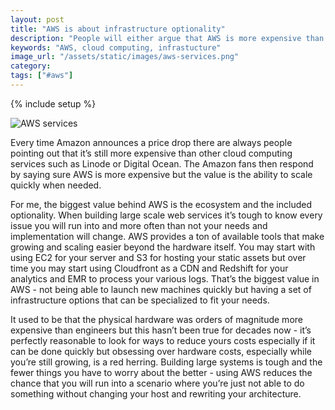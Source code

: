 ```yaml
---
layout: post
title: "AWS is about infrastructure optionality"
description: "People will either argue that AWS is more expensive than the alternative or worth it due the ability to scale. The real value is in the options available and being able to use them to build the system you want."
keywords: "AWS, cloud computing, infrastucture"
image_url: "/assets/static/images/aws-services.png"
category:
tags: ["#aws"]
---
```

{% include setup %}

<img src="{{ IMG_PATH }}aws-services.png" alt="AWS services" />

Every time Amazon announces a price drop there are always people pointing out that it’s still more expensive than other cloud computing services such as Linode or Digital Ocean. The Amazon fans then respond by saying sure AWS is more expensive but the value is the ability to scale quickly when needed.

For me, the biggest value behind AWS is the ecosystem and the included optionality. When building large scale web services it’s tough to know every issue you will run into and more often than not your needs and implementation will change. AWS provides a ton of available tools that make growing and scaling easier beyond the hardware itself. You may start with using EC2 for your server and S3 for hosting your static assets but over time you may start using Cloudfront as a CDN and Redshift for your analytics and EMR to process your various logs. That’s the biggest value in AWS - not being able to launch new machines quickly but having a set of infrastructure options that can be specialized to fit your needs.

It used to be that the physical hardware was orders of magnitude more expensive than engineers but this hasn’t been true for decades now - it’s perfectly reasonable to look for ways to reduce yours costs especially if it can be done quickly but obsessing over hardware costs, especially while you’re still growing, is a red herring. Building large systems is tough and the fewer things you have to worry about the better - using AWS reduces the chance that you will run into a scenario where you’re just not able to do something without changing your host and rewriting your architecture.
